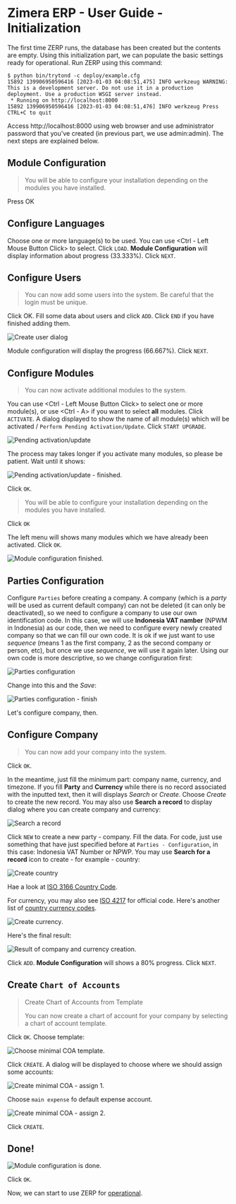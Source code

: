 # Zimera ERP - User Guide - Initialization

The first time ZERP runs, the database has been created but the contents are empty. Using this initialization part, we can populate the basic settings ready for operational. Run ZERP using this command:

```
$ python bin/trytond -c deploy/example.cfg
15892 139906950596416 [2023-01-03 04:08:51,475] INFO werkzeug WARNING: This is a development server. Do not use it in a production deployment. Use a production WSGI server instead.
 * Running on http://localhost:8000
15892 139906950596416 [2023-01-03 04:08:51,476] INFO werkzeug Press CTRL+C to quit
```

Access http://localhost:8000 using web browser and use administrator password that you've created (in previous part, we use admin:admin). The next steps are explained below.

## Module Configuration

> You will be able to configure your installation depending on the modules you have installed.

Press OK

## Configure Languages

Choose one or more language(s) to be used. You can use <Ctrl - Left Mouse Button Click> to select. Click ``LOAD``. **Module Configuration** will display information about progress (33.333%). Click ``NEXT``.

## Configure Users

> You can now add some users into the system.
> Be careful that the login must be unique.

Click OK. Fill some data about users and click ``ADD``. Click ``END`` if you have finished adding them.

![Create user dialog](images/create-user.png)

Module configuration will display the progress (66.667%). Click ``NEXT``.

## Configure Modules

> You can now activate additional modules to the system. 

You can use <Ctrl - Left Mouse Button Click> to select one or more module(s), or use <Ctrl - A> if you want to select **all** modules. Click `` ACTIVATE``. A dialog displayed to show the name of all module(s) which will be activated / ``Perform Pending Activation/Update``. Click ``START UPGRADE``.

![Pending activation/update](images/activate-modules.png)

The process may takes longer if you activate many modules, so please be patient. Wait until it shows:

![Pending activation/update - finished](images/activate-modules-finished.png).

Click ``OK``.

> You will be able to configure your installation depending on the modules you have installed.

Click ``OK``

The left menu will shows many modules which we have already been activated. Click ``OK``.

![Module configuration finished](images/module-conf-finished.png).

## Parties Configuration

Configure ``Parties`` before creating a company. A company (which is a *party* will be used as current default company) can not be deleted (it can only be deactivated), so we need to configure a company to use our own identification code. In this case, we will use **Indonesia VAT namber** (NPWM in Indonesia) as our code, then we need to configure every newly created company so that we can fill our own code. It is ok if we just want to use *sequence* (means 1 as the first company, 2 as the second company or person, etc), but once we use *sequence*, we will use it again later. Using our own code is more descriptive, so we change configuration first:

![Parties configuration](images/parties-configuration.png)

Change into this and the *Save*:

![Parties configuration - finish](images/parties-configuration-finish.png)

Let's configure company, then.

## Configure Company

> You can now add your company into the system.

Click ``OK``.

In the meantime, just fill the minimum part: company name, currency, and timezone. If you fill **Party** and **Currency** while there is no record associated with the inputted text, then it will displays *Search* or *Create*. Choose *Create* to create the new record. You may also use **Search a record** to display dialog where you can create company and currency:

![Search a record](images/search-a-record.png)

Click ``NEW`` to create a new party - company. Fill the data. For code, just use something that have just specified before at ``Parties - Configuration``, in this case: Indonesia VAT Number or NPWP. You may use **Search for a record** icon to create - for example - country:

![Create country](images/country-code-id.png)

Hae a look at [ISO 3166 Country Code](https://en.wikipedia.org/wiki/List_of_ISO_3166_country_codes).

For currency, you may also see [ISO 4217](https://en.wikipedia.org/wiki/ISO_4217) for official code. Here's another list of [country currency codes](https://www.iban.com/currency-codes).

![Create currency](images/create-currency.png).

Here's the final result:

![Result of company and currency creation](images/result-create-company-currency.png).

Click ``ADD``. **Module Configuration** will shows a 80% progress. Click ``NEXT``.

## Create ``Chart of Accounts``

> Create Chart of Accounts from Template
>
> You can now create a chart of account for your company by selecting a chart of account template.

Click ``OK``. Choose template:

![Choose minimal COA template](images/create-minimal-COA.png).

Click ``CREATE``. A dialog will be displayed to choose where we should assign some accounts:

![Create minimal COA - assign 1](images/create-minimal-COA-2.png).

Choose ``main expense`` fo default expense account.

![Create minimal COA - assign 2](images/create-minimal-COA-3.png).

Click ``CREATE``.

## Done!

![Module configuration is done](images/module-conf-done.png).

Click ``OK``. 

Now, we can start to use ZERP for [operational](01-operational.md).
